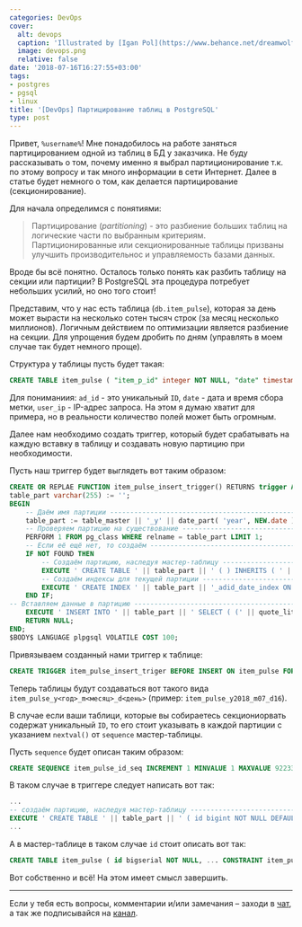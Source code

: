 ```yaml
---
categories: DevOps
cover:
  alt: devops
  caption: 'Illustrated by [Igan Pol](https://www.behance.net/dreamwolf97d61e)'
  image: devops.png
  relative: false
date: '2018-07-16T16:27:55+03:00'
tags:
- postgres
- pgsql
- linux
title: '[DevOps] Партицирование таблиц в PostgreSQL'
type: post
---
```


Привет, `%username%`! Мне понадобилось на работе заняться партицированием одной из таблиц в БД у заказчика. Не буду рассказывать о том, почему именно я выбрал партиционирование т.к. по этому вопросу и так много информации в сети Интернет. Далее в статье будет немного о том, как делается партицирование (секционирование).

Для начала определимся с понятиями:

> Партицирование (*partitioning*) - это разбиение больших таблиц на логические части по выбранным критериям. Партиционированные или секционированные таблицы призваны улучшить производительнос и управляемость базами данных.

Вроде бы всё понятно. Осталось только понять как разбить таблицу на секции или партиции? В PostgreSQL эта процедура потребует небольших усилий, но оно того стоит!

Представим, что у нас есть таблица (`db.item_pulse`), которая за день может вырасти на несколько сотен тысяч строк (за месяц несколько миллионов). Логичным действием по оптимизации является разбиение на секции. Для упрощения будем дробить по дням (управлять в моем случае так будет немного проще).

Структура у таблицы пусть будет такая:

```sql
CREATE TABLE item_pulse ( "item_p_id" integer NOT NULL, "date" timestamp without tome zone NOT NULL DEFAULT now(), "user_ip" cidr NOT NULL ) WITH ( OIDS=FALSE );
```

Для пониманиия: `ad_id` - это уникальный `ID`, `date` - дата и время сбора метки, `user_ip` - IP-адрес запроса. На этом я думаю хватит для примера, но в реальности количество полей может быть огромным.

Далее нам необходимо создать триггер, который будет срабатывать на каждую вставку в таблицу и создавать новую партицию при необходимости.

Пусть наш триггер будет выглядеть вот таким образом:

```sql
CREATE OR REPLAE FUNCTION item_pulse_insert_trigger() RETURNS trigger AS $BODY$ DECLARE table_master varchar(255) := 'item_pulse'; 
table_part varchar(255) := ''; 
BEGIN 
    -- Даём имя партиции -------------------------------------------------- 
    table_part := table_master || '_y' || date_part( 'year', NEW.date )::text || '_m' || date_part( 'month', NEW.date )::text || '_d' || date_part( 'day', NEW.date )::text; 
    -- Проверяем партицию на существование -------------------------------- 
    PERFORM 1 FROM pg_class WHERE relname = table_part LIMIT 1; 
    -- Если её ещё нет, то создаём -------------------------------------------- 
    IF NOT FOUND THEN 
        -- Cоздаём партицию, наследуя мастер-таблицу -------------------------- 
        EXECUTE ' CREATE TABLE ' || table_part || ' ( ) INHERITS ( ' || table_master || ' ) WITH ( OIDS=FALSE )'; 
        -- Создаём индексы для текущей партиции ------------------------------- 
        EXECUTE ' CREATE INDEX ' || table_part || '_adid_date_index ON ' || table_part || ' USING btree (item_p_id, date)'; 
    END IF;
-- Вставляем данные в партицию -------------------------------------------- 
    EXECUTE ' INSERT INTO ' || table_part || ' SELECT ( (' || quote_literal(NEW) || ')::' || TG_RELNAME || ' ).*'; 
    RETURN NULL; 
END; 
$BODY$ LANGUAGE plpgsql VOLATILE COST 100;
```

Привязываем созданный нами триггер к таблице:

```sql
CREATE TRIGGER item_pulse_insert_triger BEFORE INSERT ON item_pulse FOR EACH ROW EXECUTE PROCEDURE item_pulse_insert_trigger();
```

Теперь таблицы будут создаваться вот такого вида `item_pulse_y<год>_m<месяц>_d<день>` (пример: `item_pulse_y2018_m07_d16`).

В случае если ваши таблици, которые вы собираетесь секциониорвать содержат уникальный `ID`, то его стоит указывать в каждой партиции с указанием `nextval()` от `sequence` мастер-таблицы.

Пусть `sequence` будет описан таким образом:

```sql
CREATE SEQUENCE item_pulse_id_seq INCREMENT 1 MINVALUE 1 MAXVALUE 9223372036854775807 START 1 CACHE 1;
```

В таком случае в триггере следует написать вот так:

```sql
... 
-- создаём партицию, наследуя мастер-таблицу -------------------------- 
EXECUTE ' CREATE TABLE ' || table_part || ' ( id bigint NOT NULL DEFAULT nextval(''' || table_master || '_id_seq''::regclass), CONSTRAINT ' || table_part || '_id_pk PRIMARY KEY (id) ) INHERITS ( ' || table_master || ' ) WITH ( OIDS=FALSE )';
...
```

А в мастер-таблице в таком случае `id` стоит описать вот так:

```sql
CREATE TABLE item_pulse ( id bigserial NOT NULL, ... CONSTRAINT item_pulse_id_pk PRIMARY KEY (id) ) WITH ( OIDS=FALSE )
```

Вот собственно и всё! На этом имеет смысл завершить.

---
Если у тебя есть вопросы, комментарии и/или замечания – заходи в [чат](https://ttttt.me/jtprogru_chat), а так же подписывайся на [канал](https://ttttt.me/jtprogru_channel).
